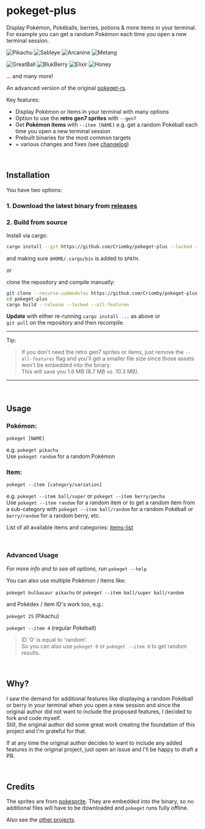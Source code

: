 # pokeget-plus

Display Pokémon, Pokéballs, berries, potions & more items in your terminal.
For example you can get a random Pokémon each time you open a new terminal session.

![Pikachu](https://github.com/msikma/pokesprite/blob/c5aaa610ff2acdf7fd8e2dccd181bca8be9fcb3e/icons/pokemon/regular/pikachu.png)
![Sableye](https://github.com/msikma/pokesprite/blob/c5aaa610ff2acdf7fd8e2dccd181bca8be9fcb3e/icons/pokemon/regular/sableye.png)
![Arcanine](https://github.com/msikma/pokesprite/blob/c5aaa610ff2acdf7fd8e2dccd181bca8be9fcb3e/icons/pokemon/regular/arcanine.png)
![Metang](https://github.com/msikma/pokesprite/blob/c5aaa610ff2acdf7fd8e2dccd181bca8be9fcb3e/icons/pokemon/regular/metang.png)

![GreatBall](https://github.com/msikma/pokesprite/blob/c5aaa610ff2acdf7fd8e2dccd181bca8be9fcb3e/items/ball/great.png)
![BlukBerry](https://github.com/msikma/pokesprite/blob/c5aaa610ff2acdf7fd8e2dccd181bca8be9fcb3e/items/berry/bluk.png)
![Elixir](https://github.com/msikma/pokesprite/blob/c5aaa610ff2acdf7fd8e2dccd181bca8be9fcb3e/items/medicine/elixir.png)
![Honey](https://github.com/msikma/pokesprite/blob/c5aaa610ff2acdf7fd8e2dccd181bca8be9fcb3e/items/other-item/honey.png)

... and many more!

An advanced version of the original [pokeget-rs](https://github.com/talwat/pokeget-rs).

Key features:
- Display Pokémon or items in your terminal with many options
- Option to use the **retro gen7 sprites** with `--gen7`
- Get **Pokémon items** with `--item [NAME]`
  e.g. get a random Pokéball each time you open a new terminal session
- Prebuilt binaries for the most common targets
- \+ various changes and fixes (see [changelog](CHANGELOG.md))

<br>

## Installation

You have two options:

### 1. Download the latest binary from [releases](https://github.com/Criomby/pokeget-plus/releases)

### 2. Build from source

Install via cargo:

```sh
cargo install --git https://github.com/Criomby/pokeget-plus --locked --all-features
```
and making sure `$HOME/.cargo/bin` is added to `$PATH`.

*or* 

clone the repository and compile manually:

```sh
git clone --recurse-submodules https://github.com/Criomby/pokeget-plus
cd pokeget-plus
cargo build --release --locked --all-features
```

**Update** with either re-running `cargo install ...` as above or<br>
`git pull` on the repository and then recompile.

---
Tip:

> If you don't need the retro gen7 sprites or items, just remove the `--all-features` flag and you'll get a smaller file size since those assets won't be embedded into the binary.<br>
This will save you 1.6 MB (8.7 MB vs. 10.3 MB).

---

<br>

## Usage

### **Pokémon:**

`pokeget [NAME]`

e.g. `pokeget pikachu`<br>
Use `pokeget random` for a random Pokémon

### **Item:** 

`pokeget --item [category/variation]`

e.g. `pokeget --item ball/super` or `pokeget --item berry/pecha`<br>
Use `pokeget --item random` for a random item or to get a random item from a sub-category with `pokeget --item ball/random` for a random Pokéball or `berry/random` for a random berry, etc.

List of all available items and categories: [items-list](data/items-list.txt)

<br>

### Advanced Usage

*For more info and to see all options, run* `pokeget --help`

You can also use multiple Pokémon / items like:

`pokeget bulbasaur pikachu` or `pokeget --item ball/super ball/random`

and Pokédex / item ID's work too, e.g.:

`pokeget 25` (Pikachu)

`pokeget --item 4` (regular Pokéball)

> ID '0' is equal to 'random'.<br>
So you can also use `pokeget 0` or `pokeget --item 0` to get random results.

<br>

## Why?

I saw the demand for additional features like displaying a random Pokéball or berry in your terminal when you open a new session and since the original author did not want to include the proposed features, I decided to fork and code myself.<br>
Still, the original author did some great work creating the foundation of this project and I'm grateful for that.

If at any time the original author decides to want to include any added features in the original project, just open an issue and I'll be happy to draft a PR.

<br>

## Credits

The sprites are from [pokesprite](https://github.com/msikma/pokesprite).
They are embedded into the binary, so no additional files will have to be downloaded and `pokeget` runs fully offline.

Also see the [other projects](OTHER_PROJECTS.md).
